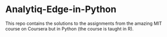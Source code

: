 # Analytiq-Edge-in-Python
This repo contains the solutions to the assignments from the amazing MIT course on Coursera but in Python (the course is taught in R). 
